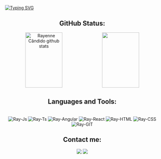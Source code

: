 
## 
[![Typing SVG](https://readme-typing-svg.herokuapp.com/?color=ffa726&size=35&center=true&vCenter=true&width=1000&lines=HELLO,+My+name+is+Rayenne+Cândido;I'm+27+years+old;I'm+from+Brazil;I+Graduated+Systems+Development;Be+Welcome!+:%29)](https://git.io/typing-svg)

## <div align="center">GitHub Status:</div>
<div align="center">  
  <img width="49%" height="180px" src="https://github-readme-stats.vercel.app/api?username=rayennecandido&show_icons=true&count_private=true&hide_border=true&theme=great-gatsby&include_all_commits=true&count_private=true" alt="Rayenne Cândido github stats"/>
  <img width="49%" height="180px" src="https://github-readme-stats.vercel.app/api/top-langs/?username=rayennecandido&layout=compact&hide_border=true&theme=great-gatsby"/>
</div>
 
## <div align="center">Languages and Tools:</div> 
<div align="center" style="display: inline_block"><br>
  <img align="center" alt="Ray-Js" src="https://img.shields.io/badge/JavaScript-F7DF1E?style=for-the-badge&logo=javascript&logoColor=black">
  <img align="center" alt="Ray-Ts" src="https://img.shields.io/badge/TypeScript-007ACC?style=for-the-badge&logo=typescript&logoColor=white">
  <img align="center" alt="Ray-Angular" src="https://img.shields.io/badge/Angular-DD0031?style=for-the-badge&logo=angular&logoColor=white">
  <img align="center" alt="Ray-React" src="https://img.shields.io/badge/React-20232A?style=for-the-badge&logo=react&logoColor=61DAFB">
  <img align="center" alt="Ray-HTML" src="https://img.shields.io/badge/HTML5-E34F26?style=for-the-badge&logo=html5&logoColor=white">
  <img align="center" alt="Ray-CSS" src="https://img.shields.io/badge/CSS3-1572B6?style=for-the-badge&logo=css3&logoColor=white">
  <img align="center" alt="Ray-GIT" src="https://img.shields.io/badge/GIT-E44C30?style=for-the-badge&logo=git&logoColor=white">
</div>
  
  ## <div align="center">Contact me:</div>
<div align="center">
    <a href = "mailto:rayennecandido@gmail.com"><img src="https://img.shields.io/badge/Gmail-D14836?style=for-the-badge&logo=gmail&logoColor=white" target="_blank"></a>
  <a href="https://www.linkedin.com/in/rayennecandido/" target="_blank"><img src="https://img.shields.io/badge/-LinkedIn-%230077B5?style=for-the-badge&logo=linkedin&logoColor=white" target="_blank"></a> 
</div>


